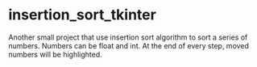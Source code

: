 # insertion_sort_tkinter

Another small project that use insertion sort algorithm to sort a series of numbers. Numbers can be float and int.
At the end of every step, moved numbers will be highlighted.
